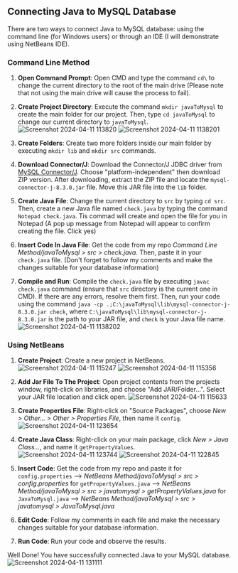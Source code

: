 ## Connecting Java to MySQL Database

There are two ways to connect Java to MySQL database: using the command line (for Windows users) or through an IDE (I will demonstrate using NetBeans IDE).

### Command Line Method

1. **Open Command Prompt**: Open CMD and type the command `cd\` to change the current directory to the root of the main drive (Please note that not using the main drive will cause the process to fail).

2. **Create Project Directory**: Execute the command `mkdir javaToMysql` to create the main folder for our project. Then, type `cd javaToMysql` to change our current directory to `javaToMysql`.
![Screenshot 2024-04-11 113820](https://github.com/Sandyy44/JavaToMysql/assets/100297367/f822c555-4e64-4650-85de-2032b22223a9)
![Screenshot 2024-04-11 1138201](https://github.com/Sandyy44/JavaToMysql/assets/100297367/5c4f432b-d7fe-4c0a-8afc-0f09ef9b9c1e)

3. **Create Folders**: Create two more folders inside our main folder by executing `mkdir lib` and `mkdir src` commands. 
   
4. **Download Connector/J**: Download the Connector/J JDBC driver from [MySQL Connector/J](https://dev.mysql.com/downloads/connector/j/). Choose "platform-independent" then download ZIP version. After downloading, extract the ZIP file and locate the `mysql-connector-j-8.3.0.jar` file. Move this JAR file into the `lib` folder.

5. **Create Java File**: Change the current directory to `src` by typing `cd src`. Then, create a new Java file named `check.java` by typing the command `Notepad check.java`. Tis commad will create and open the file for you in Notepad (A pop up message from Notepad will appear to confirm creating the file. Click yes)

6. **Insert Code In Java File**: Get the code from my repo *Command Line Method/javaToMysql > src > check.java*. Then, paste it in your `check.java` file. (Don't forget to follow my comments and make the changes suitable for your database information)

7. **Compile and Run**: Compile the `check.java` file by executing `javac check.java` command (ensure that `src` directory is the current one in CMD). If there are any errors, resolve them first. Then, run your code using the command `java -cp .;C:\javaToMysql\lib\mysql-connector-j-8.3.0.jar check`, where `C:\javaToMysql\lib\mysql-connector-j-8.3.0.jar` is the path to your JAR file, and `check` is your Java file name.
![Screenshot 2024-04-11 1138202](https://github.com/Sandyy44/JavaToMysql/assets/100297367/871699c5-ed4a-43c6-8ed1-1060c5034395)


### Using NetBeans

1. **Create Project**: Create a new project in NetBeans.
![Screenshot 2024-04-11 115247](https://github.com/Sandyy44/JavaToMysql/assets/100297367/74698c2b-8dd1-46f7-8e7d-9545812c9093)
![Screenshot 2024-04-11 115356](https://github.com/Sandyy44/JavaToMysql/assets/100297367/ff2e6175-c07e-43cc-8888-09c568bf90d6)

2. **Add Jar File To The Project**: Open project contents from the projects window, right-click on libraries, and choose "Add JAR/Folder...". Select your JAR file location and click open.
![Screenshot 2024-04-11 115633](https://github.com/Sandyy44/JavaToMysql/assets/100297367/cacb6a3b-cc0f-4ef9-a7be-a67486f914c1)

3. **Create Properties File**: Right-click on "Source Packages", choose *New > Other... > Other > Properties File*, then name it `config`.
![Screenshot 2024-04-11 123654](https://github.com/Sandyy44/JavaToMysql/assets/100297367/45750bde-f483-4205-bf44-737fbc737c49)

4. **Create Java Class**: Right-click on your main package, click *New > Java Class...*, and name it `getPropertyValues`.
![Screenshot 2024-04-11 123744](https://github.com/Sandyy44/JavaToMysql/assets/100297367/31b8d558-023b-427c-8a25-de5c1b1d255c)
   ![Screenshot 2024-04-11 122845](https://github.com/Sandyy44/JavaToMysql/assets/100297367/b1f2fb44-5e72-4bab-83d8-4a575c517dd8)

5. **Insert Code**: Get the code from my repo and paste it
   for `config.properties`      --> *NetBeans Method/javaToMysql > src > config.properties*
   for `getPropertyValues.java` --> *NetBeans Method/javaToMysql > src > javatomysql > getPropertyValues.java*
   for `JavaToMysql.java`       --> *NetBeans Method/javaToMysql > src > javatomysql > JavaToMysql.java*

6. **Edit Code**: Follow my comments in each file and make the necessary changes suitable for your database information.

7. **Run Code**: Run your code and observe the results.

Well Done! You have successfully connected Java to your MySQL database.
![Screenshot 2024-04-11 131111](https://github.com/Sandyy44/JavaToMysql/assets/100297367/a120bbe8-900f-48a2-987b-307b40b381a8)
